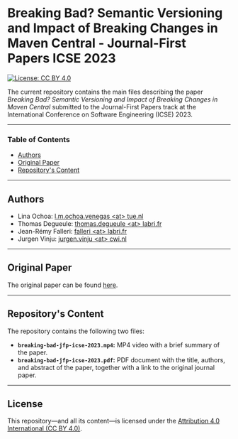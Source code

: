 # Breaking Bad? Semantic Versioning and Impact of Breaking Changes in Maven Central - Journal-First Papers ICSE 2023

[![License: CC BY 4.0](https://img.shields.io/badge/License-CC_BY_4.0-lightgrey.svg)](https://creativecommons.org/licenses/by/4.0/)

The current repository contains the main files describing the paper *Breaking Bad? Semantic Versioning and Impact of Breaking Changes in Maven Central* submitted to the Journal-First Papers track at the International Conference on Software Engineering (ICSE) 2023.

---

### Table of Contents
- [Authors](#Authors)
- [Original Paper](#Original-Paper)
- [Repository's Content](#Repository's-Content)
---

## Authors
- Lina Ochoa: [l.m.ochoa.venegas \<at> tue.nl](mailto:l.m.ochoa.venegas@tue.nl)
- Thomas Degueule: [thomas.degueule \<at> labri.fr](mailto:thomas.degueule@labri.fr)
- Jean-Rémy Falleri: [falleri \<at> labri.fr](mailto:falleri@labri.fr)
- Jurgen Vinju: [jurgen.vinju \<at> cwi.nl](mailto:jurgen.vinju@cwi.nl)

---

## Original Paper
The original paper can be found [here](https://link.springer.com/article/10.1007/s10664-021-10052-y).

---

## Repository's Content
The repository contains the following two files:
- **`breaking-bad-jfp-icse-2023.mp4`:** MP4 video with a brief summary of the paper.
- **`breaking-bad-jfp-icse-2023.pdf`:** PDF document with the title, authors, and abstract of the paper, together with a link to the original journal paper.

---

## License
This repository—and all its content—is licensed under the [Attribution 4.0 International (CC BY 4.0)](https://creativecommons.org/licenses/by/4.0/). 
